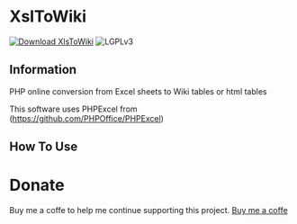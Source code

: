 # XslToWiki

[![Download XlsToWiki](https://img.shields.io/sourceforge/dm/xlstowiki.svg)](https://sourceforge.net/projects/xlstowiki/files/latest/download)
![LGPLv3](https://img.shields.io/badge/Licence-LGPLv3-green.svg)

Information
-----------------------------------------------------------------------------------------

PHP online conversion from Excel sheets to Wiki tables or html tables

This software uses PHPExcel from (https://github.com/PHPOffice/PHPExcel)

How To Use	
-----------------------------------------------------------------------------------------


# Donate
Buy me a coffe to help me continue supporting this project. 
<a href="https://www.paypal.com/donate/?hosted_button_id=K6DQ5GLE8KHGY">Buy me a coffe</a>
